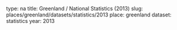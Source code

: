 type: na
title: Greenland / National Statistics (2013)
slug: places/greenland/datasets/statistics/2013
place: greenland
dataset: statistics
year: 2013
